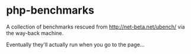 # php-benchmarks

A collection of benchmarks rescued from http://net-beta.net/ubench/ via the way-back machine.

Eventually they'll actually run when you go to the page...
